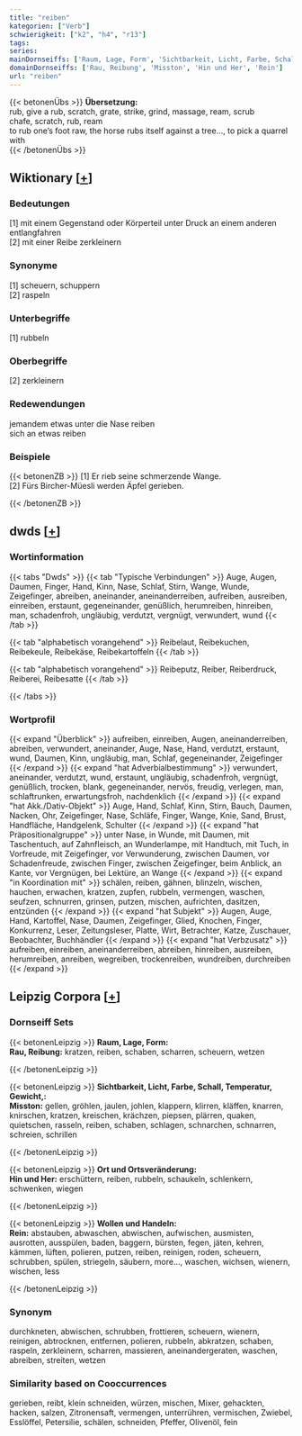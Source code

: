 ```yaml
---
title: "reiben"
kategorien: ["Verb"]
schwierigkeit: ["k2", "h4", "r13"]
tags:
series:
mainDornseiffs: ['Raum, Lage, Form', 'Sichtbarkeit, Licht, Farbe, Schall, Temperatur, Gewicht,', 'Ort und Ortsveränderung', 'Wollen und Handeln']
domainDornseiffs: ['Rau, Reibung', 'Misston', 'Hin und Her', 'Rein']
url: "reiben"
---
```


{{< betonenÜbs >}}
**Übersetzung:**  
rub, give a rub, scratch, grate, strike, grind, massage, ream, scrub  
chafe, scratch, rub, ream  
to rub one’s foot raw, the horse rubs itself against a tree..., to pick a quarrel with  
{{< /betonenÜbs >}}

## Wiktionary [[+](https://de.wiktionary.org/wiki/reiben)]

### Bedeutungen
[1] mit einem Gegenstand oder Körperteil unter Druck an einem anderen entlangfahren  
[2] mit einer Reibe zerkleinern  

### Synonyme
[1] scheuern, schuppern  
[2] raspeln  

### Unterbegriffe
[1] rubbeln  

### Oberbegriffe
[2] zerkleinern  

### Redewendungen
jemandem etwas unter die Nase reiben  
sich an etwas reiben  

### Beispiele
{{< betonenZB >}}
[1] Er rieb seine schmerzende Wange.  
[2] Fürs Bircher-Müesli werden Äpfel gerieben.  

{{< /betonenZB >}}


## dwds [[+](https://www.dwds.de/wb/reiben)]

### Wortinformation
{{< tabs "Dwds" >}}
{{< tab "Typische Verbindungen" >}}
Auge, Augen, Daumen, Finger, Hand, Kinn, Nase, Schlaf, Stirn, Wange, Wunde, Zeigefinger, abreiben, aneinander, aneinanderreiben, aufreiben, ausreiben, einreiben, erstaunt, gegeneinander, genüßlich, herumreiben, hinreiben, man, schadenfroh, ungläubig, verdutzt, vergnügt, verwundert, wund
{{< /tab >}}

{{< tab "alphabetisch vorangehend" >}}
Reibelaut, Reibekuchen, Reibekeule, Reibekäse, Reibekartoffeln
{{< /tab >}}

{{< tab "alphabetisch vorangehend" >}}
Reibeputz, Reiber, Reiberdruck, Reiberei, Reibesatte
{{< /tab >}}

{{< /tabs >}}

### Wortprofil
{{< expand "Überblick" >}} aufreiben, einreiben, Augen, aneinanderreiben, abreiben, verwundert, aneinander, Auge, Nase, Hand, verdutzt, erstaunt, wund, Daumen, Kinn, ungläubig, man, Schlaf, gegeneinander, Zeigefinger {{< /expand >}}
{{< expand "hat Adverbialbestimmung" >}} verwundert, aneinander, verdutzt, wund, erstaunt, ungläubig, schadenfroh, vergnügt, genüßlich, trocken, blank, gegeneinander, nervös, freudig, verlegen, man, schlaftrunken, erwartungsfroh, nachdenklich {{< /expand >}}
{{< expand "hat Akk./Dativ-Objekt" >}} Auge, Hand, Schlaf, Kinn, Stirn, Bauch, Daumen, Nacken, Ohr, Zeigefinger, Nase, Schläfe, Finger, Wange, Knie, Sand, Brust, Handfläche, Handgelenk, Schulter {{< /expand >}}
{{< expand "hat Präpositionalgruppe" >}} unter Nase, in Wunde, mit Daumen, mit Taschentuch, auf Zahnfleisch, an Wunderlampe, mit Handtuch, mit Tuch, in Vorfreude, mit Zeigefinger, vor Verwunderung, zwischen Daumen, vor Schadenfreude, zwischen Finger, zwischen Zeigefinger, beim Anblick, an Kante, vor Vergnügen, bei Lektüre, an Wange {{< /expand >}}
{{< expand "in Koordination mit" >}} schälen, reiben, gähnen, blinzeln, wischen, hauchen, erwachen, kratzen, zupfen, rubbeln, vermengen, waschen, seufzen, schnurren, grinsen, putzen, mischen, aufrichten, dasitzen, entzünden {{< /expand >}}
{{< expand "hat Subjekt" >}} Augen, Auge, Hand, Kartoffel, Nase, Daumen, Zeigefinger, Glied, Knochen, Finger, Konkurrenz, Leser, Zeitungsleser, Platte, Wirt, Betrachter, Katze, Zuschauer, Beobachter, Buchhändler {{< /expand >}}
{{< expand "hat Verbzusatz" >}} aufreiben, einreiben, aneinanderreiben, abreiben, hinreiben, ausreiben, herumreiben, anreiben, wegreiben, trockenreiben, wundreiben, durchreiben {{< /expand >}}

## Leipzig Corpora [[+](https://corpora.uni-leipzig.de/en/res?word=reiben&corpusId=deu_newscrawl-public_2018)]

### Dornseiff Sets
{{< betonenLeipzig >}}
**Raum, Lage, Form:**  
**Rau, Reibung:** kratzen, reiben, schaben, scharren, scheuern, wetzen  

{{< /betonenLeipzig >}}


{{< betonenLeipzig >}}
**Sichtbarkeit, Licht, Farbe, Schall, Temperatur, Gewicht,:**  
**Misston:** gellen, gröhlen, jaulen, johlen, klappern, klirren, kläffen, knarren, knirschen, kratzen, kreischen, krächzen, piepsen, plärren, quaken, quietschen, rasseln, reiben, schaben, schlagen, schnarchen, schnarren, schreien, schrillen  

{{< /betonenLeipzig >}}


{{< betonenLeipzig >}}
**Ort und Ortsveränderung:**  
**Hin und Her:** erschüttern, reiben, rubbeln, schaukeln, schlenkern, schwenken, wiegen  

{{< /betonenLeipzig >}}


{{< betonenLeipzig >}}
**Wollen und Handeln:**  
**Rein:** abstauben, abwaschen, abwischen, aufwischen, ausmisten, ausrotten, ausspülen, baden, baggern, bürsten, fegen, jäten, kehren, kämmen, lüften, polieren, putzen, reiben, reinigen, roden, scheuern, schrubben, spülen, striegeln, säubern, more..., waschen, wichsen, wienern, wischen, less  

{{< /betonenLeipzig >}}

### Synonym
durchkneten, abwischen, schrubben, frottieren, scheuern, wienern, reinigen, abtrocknen, entfernen, polieren, rubbeln, abkratzen, schaben, raspeln, zerkleinern, scharren, massieren, aneinandergeraten, waschen, abreiben, streiten, wetzen


### Similarity based on Cooccurrences
gerieben, reibt, klein schneiden, würzen, mischen, Mixer, gehackten, hacken, salzen, Zitronensaft, vermengen, unterrühren, vermischen, Zwiebel, Esslöffel, Petersilie, schälen, schneiden, Pfeffer, Olivenöl, fein

